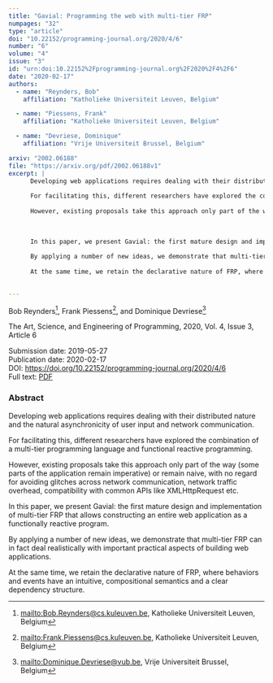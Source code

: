 ```yaml
---
title: "Gavial: Programming the web with multi-tier FRP"
numpages: "32"
type: "article"
doi: "10.22152/programming-journal.org/2020/4/6"
number: "6"
volume: "4"
issue: "3"
id: "urn:doi:10.22152%2Fprogramming-journal.org%2F2020%2F4%2F6"
date: "2020-02-17"
authors: 
  - name: "Reynders, Bob"
    affiliation: "Katholieke Universiteit Leuven, Belgium"

  - name: "Piessens, Frank"
    affiliation: "Katholieke Universiteit Leuven, Belgium"

  - name: "Devriese, Dominique"
    affiliation: "Vrije Universiteit Brussel, Belgium"

arxiv: "2002.06188"
file: "https://arxiv.org/pdf/2002.06188v1"
excerpt: |
      Developing web applications requires dealing with their distributed nature and the natural asynchronicity of user input and network communication.
    
      For facilitating this, different researchers have explored the combination of a multi-tier programming language and functional reactive programming.
    
      However, existing proposals take this approach only part of the way (some parts of the application remain imperative) or remain naive, with no regard for avoiding glitches across network communication, network traffic overhead, compatibility with common APIs like XMLHttpRequest etc.
    
    
    
      In this paper, we present Gavial: the first mature design and implementation of multi-tier FRP that allows constructing an entire web application as a functionally reactive program.
    
      By applying a number of new ideas, we demonstrate that multi-tier FRP can in fact deal realistically with important practical aspects of building web applications.
    
      At the same time, we retain the declarative nature of FRP, where behaviors and events have an intuitive, compositional semantics and a clear dependency structure.
    

---
```

Bob Reynders[^1], Frank Piessens[^2], and Dominique Devriese[^3]

The Art, Science, and Engineering of Programming, 2020, Vol. 4, Issue 3, Article 6

Submission date: 2019-05-27  
Publication date: 2020-02-17  
DOI: <https://doi.org/10.22152/programming-journal.org/2020/4/6>  
Full text: [PDF](https://arxiv.org/pdf/2002.06188v1)  


### Abstract
  Developing web applications requires dealing with their distributed nature and the natural asynchronicity of user input and network communication.

  For facilitating this, different researchers have explored the combination of a multi-tier programming language and functional reactive programming.

  However, existing proposals take this approach only part of the way (some parts of the application remain imperative) or remain naive, with no regard for avoiding glitches across network communication, network traffic overhead, compatibility with common APIs like XMLHttpRequest etc.



  In this paper, we present Gavial: the first mature design and implementation of multi-tier FRP that allows constructing an entire web application as a functionally reactive program.

  By applying a number of new ideas, we demonstrate that multi-tier FRP can in fact deal realistically with important practical aspects of building web applications.

  At the same time, we retain the declarative nature of FRP, where behaviors and events have an intuitive, compositional semantics and a clear dependency structure.




[^1]: <mailto:Bob.Reynders@cs.kuleuven.be>, Katholieke Universiteit Leuven, Belgium
[^2]: <mailto:Frank.Piessens@cs.kuleuven.be>, Katholieke Universiteit Leuven, Belgium
[^3]: <mailto:Dominique.Devriese@vub.be>, Vrije Universiteit Brussel, Belgium
